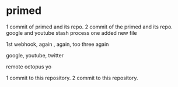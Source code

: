 # primed
1 commit of primed and its repo.
2 commit of the primed and its repo.
google and youtube
stash process
one added new file

1st webhook, again , again, too three
again

google, youtube, twitter

remote octopus
yo

1 commit to this repository.
2 commit to this repository.


